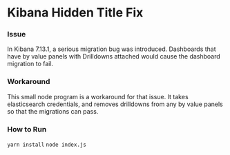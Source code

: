 # Kibana Hidden Title Fix

### Issue
In Kibana 7.13.1, a serious migration bug was introduced. Dashboards that have by value panels with Drilldowns attached would cause the dashboard migration to fail. 

### Workaround
This small node program is a workaround for that issue. It takes elasticsearch credentials, and removes drilldowns from any by value panels so that the migrations can pass. 

### How to Run
`yarn install`
`node index.js`
